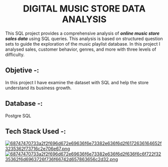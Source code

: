 <h1 id="custom-id" align="center">DIGITAL MUSIC STORE DATA ANALYSIS</h1>

This SQL project provides a comprehensive analysis of ***online music store sales data*** using SQL queries. This analysis is based on structured question sets to guide the exploration of the music playlist database. In this project I analysed sales, customer behavior, genres, and more with three levels of difficulty.

## Objetive -:
In this project I have examine the dataset with SQL and help the store understand its business growth.

## Database -:
Postgre SQL

## Tech Stack Used -:
[![68747470733a2f2f696d672e69636f6e73382e636f6d2f6172636164652f3235362f73716c2e706e67.png](https://i.postimg.cc/5NgXtJTq/68747470733a2f2f696d672e69636f6e73382e636f6d2f6172636164652f3235362f73716c2e706e67.png)](https://postimg.cc/pp9W0w2p)
[![68747470733a2f2f696d672e69636f6e73382e636f6d2f636f6c6f722f3235362f6d6963726f736f66742d657863656c2d32.png](https://i.postimg.cc/05J3x26F/68747470733a2f2f696d672e69636f6e73382e636f6d2f636f6c6f722f3235362f6d6963726f736f66742d657863656c2d32.png)](https://postimg.cc/qg4Qxrxx) 




